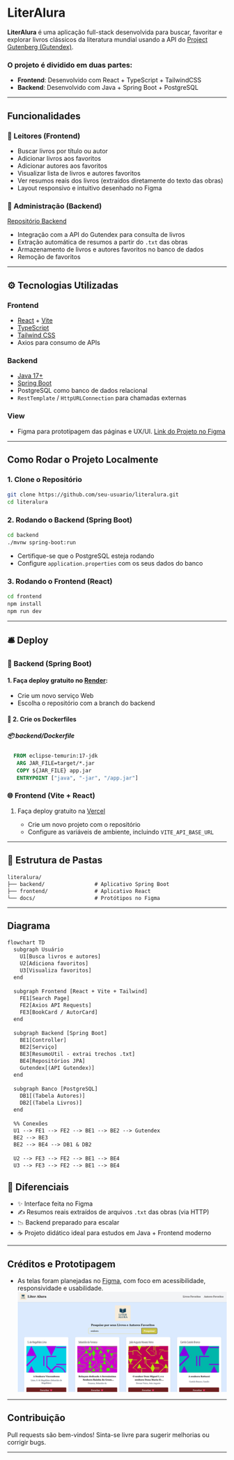 # LiterAlura

**LiterAlura** é uma aplicação full-stack desenvolvida para buscar, favoritar e explorar livros clássicos da literatura mundial usando a API do [Project Gutenberg (Gutendex)](https://gutendex.com/).

### O projeto é dividido em duas partes:

* **Frontend**: Desenvolvido com React + TypeScript + TailwindCSS
* **Backend**: Desenvolvido com Java + Spring Boot + PostgreSQL

---

##  Funcionalidades

### 📖 Leitores (Frontend)

* Buscar livros por título ou autor
* Adicionar livros aos favoritos
* Adicionar autores aos favoritos
* Visualizar lista de livros e autores favoritos
* Ver resumos reais dos livros (extraídos diretamente do texto das obras)
* Layout responsivo e intuitivo desenhado no Figma

### 🚀 Administração (Backend)
[Repositório Backend](https://github.com/Priscila-Santos/LiterAlura_BackEnd.git)
* Integração com a API do Gutendex para consulta de livros
* Extração automática de resumos a partir do `.txt` das obras
* Armazenamento de livros e autores favoritos no banco de dados
* Remoção de favoritos

---

## ⚙️ Tecnologias Utilizadas

### Frontend

* [React](https://reactjs.org/) + [Vite](https://vitejs.dev/)
* [TypeScript](https://www.typescriptlang.org/)
* [Tailwind CSS](https://tailwindcss.com/)
* Axios para consumo de APIs

### Backend

* [Java 17+](https://www.oracle.com/java/technologies/javase/jdk17-archive-downloads.html)
* [Spring Boot](https://spring.io/projects/spring-boot)
* PostgreSQL como banco de dados relacional
* `RestTemplate` / `HttpURLConnection` para chamadas externas

### View

* Figma para prototipagem das páginas e UX/UI. [Link do Projeto no Figma](https://www.figma.com/design/FUy7Qur7Uk8TOqMh8bMVO0/LiterAlura?node-id=0-1&t=Y4FfOUgkIRlXC0AG-1)

---

##  Como Rodar o Projeto Localmente

### 1. Clone o Repositório

```bash
git clone https://github.com/seu-usuario/literalura.git
cd literalura
```

### 2. Rodando o Backend (Spring Boot)

```bash
cd backend
./mvnw spring-boot:run
```

* Certifique-se que o PostgreSQL esteja rodando
* Configure `application.properties` com os seus dados do banco

### 3. Rodando o Frontend (React)

```bash
cd frontend
npm install
npm run dev
```

---

## 🛎 Deploy

### 🍃  Backend (Spring Boot)

#### 1. Faça deploy gratuito no [Render](https://render.com/):
* Crie um novo serviço Web
* Escolha o repositório com a branch do backend
     
#### 🐳 2. Crie os Dockerfiles
##### 📦 backend/Dockerfile
   ```dockerfile
     FROM eclipse-temurin:17-jdk
      ARG JAR_FILE=target/*.jar
      COPY ${JAR_FILE} app.jar
      ENTRYPOINT ["java", "-jar", "/app.jar"]
   ```

### 🌐 Frontend (Vite + React)

1. Faça deploy gratuito na [Vercel](https://vercel.com/)

    * Crie um novo projeto com o repositório
    * Configure as variáveis de ambiente, incluindo `VITE_API_BASE_URL`

---

## 📄 Estrutura de Pastas

```
literalura/
├── backend/                # Aplicativo Spring Boot
├── frontend/               # Aplicativo React
└── docs/                   # Protótipos no Figma 
```

---

## Diagrama
```mermaid
flowchart TD
  subgraph Usuário
    U1[Busca livros e autores]
    U2[Adiciona favoritos]
    U3[Visualiza favoritos]
  end

  subgraph Frontend [React + Vite + Tailwind]
    FE1[Search Page]
    FE2[Axios API Requests]
    FE3[BookCard / AutorCard]
  end

  subgraph Backend [Spring Boot]
    BE1[Controller]
    BE2[Serviço]
    BE3[ResumoUtil - extrai trechos .txt]
    BE4[Repositórios JPA]
    Gutendex[(API Gutendex)]
  end

  subgraph Banco [PostgreSQL]
    DB1[(Tabela Autores)]
    DB2[(Tabela Livros)]
  end

  %% Conexões
  U1 --> FE1 --> FE2 --> BE1 --> BE2 --> Gutendex
  BE2 --> BE3
  BE2 --> BE4 --> DB1 & DB2

  U2 --> FE3 --> FE2 --> BE1 --> BE4
  U3 --> FE3 --> FE2 --> BE1 --> BE4

```

## 🎯 Diferenciais

* ✨ Interface feita no Figma
* ✍️ Resumos reais extraídos de arquivos `.txt` das obras (via HTTP)
* 📉 Backend preparado para escalar
* ☕ Projeto didático ideal para estudos em Java + Frontend moderno

---

##  Créditos e Prototipagem

* As telas foram planejadas no [Figma](https://www.figma.com/design/FUy7Qur7Uk8TOqMh8bMVO0/LiterAlura?node-id=0-1&m=dev), com foco em acessibilidade, responsividade e usabilidade.
![Home Page](./src/assets/homepage.png)


---

##  Contribuição

Pull requests são bem-vindos! Sinta-se livre para sugerir melhorias ou corrigir bugs.

---


